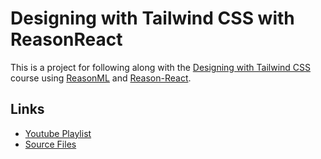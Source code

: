 # Designing with Tailwind CSS with ReasonReact

This is a project for following along with the [Designing with Tailwind CSS]
course using [ReasonML] and [Reason-React].

## Links

- [Youtube Playlist](https://www.youtube.com/playlist?list=PL7CcGwsqRpSM3w9BT_21tUU8JN2SnyckR)
- [Source Files](https://github.com/tailwindcss/designing-with-tailwindcss)

[Designing with Tailwind CSS]: https://tailwindcss.com/screencasts/
[ReasonML]: https://reasonml.github.io/
[Reason-React]: https://reasonml.github.io/reason-react/
